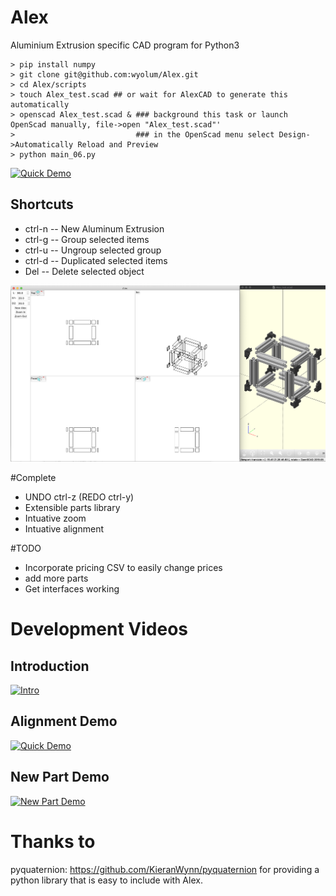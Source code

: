 # Alex
Aluminium Extrusion specific CAD program for Python3
```
> pip install numpy
> git clone git@github.com:wyolum/Alex.git
> cd Alex/scripts
> touch Alex_test.scad ## or wait for AlexCAD to generate this automatically
> openscad Alex_test.scad & ### background this task or launch OpenScad manually, file->open "Alex_test.scad"'
>                           ### in the OpenScad menu select Design->Automatically Reload and Preview
> python main_06.py
```

[![Quick Demo](https://img.youtube.com/vi/mkjgiLznFwk/0.jpg)](https://www.youtube.com/watch?v=mkjgiLznFwk)

## Shortcuts
* ctrl-n -- New Aluminum Extrusion
* ctrl-g -- Group selected items
* ctrl-u -- Ungroup selected group
* ctrl-d -- Duplicated selected items
* Del    -- Delete selected object

![GitHub Logo](images/screenshot.png)

#Complete
- UNDO ctrl-z (REDO ctrl-y)
- Extensible parts library
- Intuative zoom
- Intuative alignment

#TODO
- Incorporate pricing CSV to easily change prices
- add more parts
- Get interfaces working

# Development Videos
## Introduction 
[![Intro](https://img.youtube.com/vi/FModxybh0cM/0.jpg)](https://www.youtube.com/watch?v=FModxybh0cM)
## Alignment Demo
[![Quick Demo](https://img.youtube.com/vi/UnlkdmXvXzY/0.jpg)](https://www.youtube.com/watch?v=UnlkdmXvXzY)
## New Part Demo
[![New Part Demo](https://img.youtube.com/vi/-pqmj2yvioE/0.jpg)](https://youtu.be/-pqmj2yvioE)


# Thanks to
pyquaternion: https://github.com/KieranWynn/pyquaternion for providing a python library that is easy to include with Alex.
